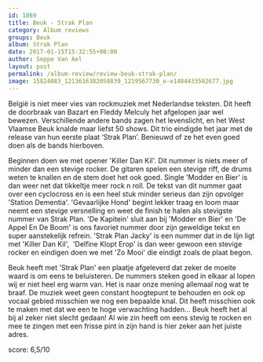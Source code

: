 ```yaml
---
id: 1069
title: Beuk - Strak Plan
category: Album reviews
groups: Beuk
album: Strak Plan
date: 2017-01-15T15:32:55+00:00
author: Seppe Van Ael
layout: post
permalink: /album-review/review-beuk-strak-plan/
image: 15824083_1213616382058839_1219567730_o-e1484433502677.jpg
---
```

België is niet meer vies van rockmuziek met Nederlandse teksten. Dit heeft de doorbraak van Bazart en Fleddy Melculy het afgelopen jaar wel bewezen. Verschillende andere bands zagen het levenslicht, en het West Vlaamse Beuk knalde maar liefst 50 shows. Dit trio eindigde het jaar met de release van hun eerste plaat ‘Strak Plan’. Benieuwd of ze het even goed doen als de bands hierboven.

Beginnen doen we met opener 'Killer Dan Kil'. Dit nummer is niets meer of minder dan een stevige rocker. De gitaren spelen een stevige riff, de drums weten te knallen en de stem doet het ook goed. Single 'Modder en Bier' is dan weer net dat tikkeltje meer rock n roll. De tekst van dit nummer gaat over een cyclocross en is een heel stuk minder serieus dan zijn opvolger 'Station Dementia'. 'Gevaarlijke Hond' begint lekker traag en loom maar neemt een stevige versnelling en weet de finish te halen als stevigste nummer van Strak Plan. 'De Kapitein' sluit aan bij 'Modder en Bier' en 'De Appel En De Boom' is ons favoriet nummer door zijn geweldige tekst en super aanstekelijk refrein. 'Strak Plan Jacky' is een nummer dat in de lijn ligt met 'Killer Dan Kil',  'Delfine Klopt Erop' is dan weer gewoon een stevige rocker en eindigen doen we met 'Zo Mooi' die eindigt zoals de plaat begon.

Beuk heeft met 'Strak Plan' een plaatje afgeleverd dat zeker de moeite waard is om eens te beluisteren. De nummers steken goed in elkaar al lopen wij er niet heel erg warm van. Het is naar onze mening allemaal nog wat te braaf. De muziek weet geen constant hoogtepunt te behouden en ook op vocaal gebied misschien we nog een bepaalde knal. Dit heeft misschien ook te maken met dat we een te hoge verwachting hadden&#8230; Beuk heeft het al bij al zeker niet slecht gedaan! Al wie zin heeft om eens stevig te rocken en mee te zingen met een frisse pint in zijn hand is hier zeker aan het juiste adres.
  
score: 6,5/10

&nbsp;